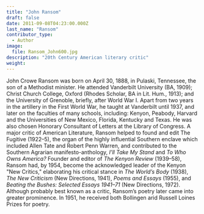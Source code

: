 ```yaml
---
title: "John Ransom"
draft: false
date: 2011-09-08T04:23:00.000Z
last_name: "Ransom"
contributor_type:
  - Author
image:
  file: Ransom_John600.jpg
description: "20th Century American literary critic"
weight:
---
```


John Crowe Ransom was born on April 30, 1888, in Pulaski, Tennessee, the son of a Methodist minister. He attended Vanderbilt University (BA, 1909); Christ Church College, Oxford (Rhodes Scholar, BA in Lit. Hum., 1913); and the University of Grenoble, briefly, after World War I. Apart from two years in the artillery in the First World War, he taught at Vanderbilt until 1937, and later on the faculties of many schools, including: Kenyon, Peabody, Harvard and the Universities of New Mexico, Florida, Kentucky and Texas. He was also chosen Honorary Consultant of Letters at the Library of Congress. A major critic of American Literature, Ransom helped to found and edit The Fugitive (1922–5), the organ of the highly influential Southern enclave which included Allen Tate and Robert Penn Warren, and contributed to the Southern Agrarian manifesto-anthology, _I’ll Take My Stand_ and _To Who Owns America?_ Founder and editor of _The Kenyon Review_ (1939–58), Ransom had, by 1954, become the acknowledged leader of the Kenyon "New Critics," elaborating his critical stance in _The World’s Body_ (1938), _The New Criticism_ (New Directions, 1941), _Poems and Essays_ (1955), and _Beating the Bushes: Selected Essays 1941–71_ (New Directions, 1972). Although probably best known as a critic, Ransom’s poetry later came into greater prominence. In 1951, he received both Bollingen arid Russell Loines Prizes for poetry.

